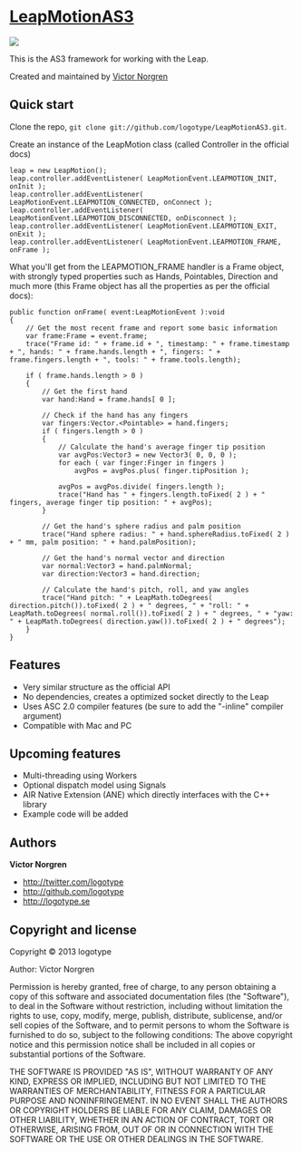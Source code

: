 [LeapMotionAS3](http://github.com/logotype/LeapMotionAS3)
=================

<img src="http://logotype.se/leapImage.png">

This is the AS3 framework for working with the Leap.

Created and maintained by [Victor Norgren](http://logotype.se)

Quick start
-----------

Clone the repo, `git clone git://github.com/logotype/LeapMotionAS3.git`.

Create an instance of the LeapMotion class (called Controller in the official docs)

    leap = new LeapMotion();
    leap.controller.addEventListener( LeapMotionEvent.LEAPMOTION_INIT, onInit );
    leap.controller.addEventListener( LeapMotionEvent.LEAPMOTION_CONNECTED, onConnect );
    leap.controller.addEventListener( LeapMotionEvent.LEAPMOTION_DISCONNECTED, onDisconnect );
    leap.controller.addEventListener( LeapMotionEvent.LEAPMOTION_EXIT, onExit );
    leap.controller.addEventListener( LeapMotionEvent.LEAPMOTION_FRAME, onFrame );

What you'll get from the LEAPMOTION_FRAME handler is a Frame object, with strongly
typed properties such as Hands, Pointables, Direction and much more (this Frame object has all
the properties as per the official docs):

    public function onFrame( event:LeapMotionEvent ):void
    {
    	// Get the most recent frame and report some basic information
    	var frame:Frame = event.frame;
    	trace("Frame id: " + frame.id + ", timestamp: " + frame.timestamp + ", hands: " + frame.hands.length + ", fingers: " + frame.fingers.length + ", tools: " + frame.tools.length);
    
    	if ( frame.hands.length > 0 )
    	{
    		// Get the first hand
    		var hand:Hand = frame.hands[ 0 ];
    
    		// Check if the hand has any fingers
    		var fingers:Vector.<Pointable> = hand.fingers;
    		if ( fingers.length > 0 )
    		{
    			// Calculate the hand's average finger tip position
    			var avgPos:Vector3 = new Vector3( 0, 0, 0 );
    			for each ( var finger:Finger in fingers )
    				avgPos = avgPos.plus( finger.tipPosition );
    
    			avgPos = avgPos.divide( fingers.length );
    			trace("Hand has " + fingers.length.toFixed( 2 ) + " fingers, average finger tip position: " + avgPos);
    		}
    
    		// Get the hand's sphere radius and palm position
    		trace("Hand sphere radius: " + hand.sphereRadius.toFixed( 2 ) + " mm, palm position: " + hand.palmPosition);
    
    		// Get the hand's normal vector and direction
    		var normal:Vector3 = hand.palmNormal;
    		var direction:Vector3 = hand.direction;
    
    		// Calculate the hand's pitch, roll, and yaw angles
    		trace("Hand pitch: " + LeapMath.toDegrees( direction.pitch()).toFixed( 2 ) + " degrees, " + "roll: " + LeapMath.toDegrees( normal.roll()).toFixed( 2 ) + " degrees, " + "yaw: " + LeapMath.toDegrees( direction.yaw()).toFixed( 2 ) + " degrees");
    	}
    }

Features
--------

+ Very similar structure as the official API
+ No dependencies, creates a optimized socket directly to the Leap
+ Uses ASC 2.0 compiler features (be sure to add the "-inline" compiler argument)
+ Compatible with Mac and PC

Upcoming features
-----------------

+ Multi-threading using Workers
+ Optional dispatch model using Signals
+ AIR Native Extension (ANE) which directly interfaces with the C++ library
+ Example code will be added

Authors
-------

**Victor Norgren**

+ http://twitter.com/logotype
+ http://github.com/logotype
+ http://logotype.se


Copyright and license
---------------------

Copyright © 2013 logotype

Author: Victor Norgren

Permission is hereby granted, free of charge, to any person obtaining a copy
of this software and associated documentation files (the "Software"), to
deal in the Software without restriction, including without limitation the
rights to use, copy, modify, merge, publish, distribute, sublicense, and/or
sell copies of the Software, and to permit persons to whom the Software is
furnished to do so, subject to the following conditions:  The above copyright
notice and this permission notice shall be included in all copies or
substantial portions of the Software.

THE SOFTWARE IS PROVIDED "AS IS", WITHOUT WARRANTY OF ANY KIND, EXPRESS OR
IMPLIED, INCLUDING BUT NOT LIMITED TO THE WARRANTIES OF MERCHANTABILITY,
FITNESS FOR A PARTICULAR PURPOSE AND NONINFRINGEMENT. IN NO EVENT SHALL THE
AUTHORS OR COPYRIGHT HOLDERS BE LIABLE FOR ANY CLAIM, DAMAGES OR OTHER
LIABILITY, WHETHER IN AN ACTION OF CONTRACT, TORT OR OTHERWISE, ARISING FROM,
OUT OF OR IN CONNECTION WITH THE SOFTWARE OR THE USE OR OTHER DEALINGS
IN THE SOFTWARE. 
